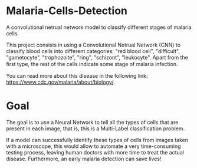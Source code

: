 # Malaria-Cells-Detection
A convolutional netrual network model to classify different stages of malaria cells. 

This project consists in using a Convolutional Netrual Network (CNN) to classify blood cells into different categories: "red blood cell", "difficult", "gametocyte", "trophozoite",
"ring", "schizont", "leukocyte". Apart from the ﬁrst type, the rest of the cells indicate some stage of malaria infection.

You can read more about this disease in the following link: https://www.cdc.gov/malaria/about/biology/.
# Goal
The goal is to use a Neural Network to tell all the types of cells that are present in each image, that
is, this is a Multi-Label classification problem.

If a model can successfully identify these types of cells from images taken with a microscope, 
this would allow to automate a very time-consuming testing process, leaving human doctors with more time to 
treat the actual disease. Furthermore, an early malaria detection can save lives!
